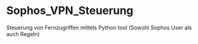 # Sophos_VPN_Steuerung
Steuerung von Fernzugriffen mittels Python tool (Sowohl Sophos User als auch Regeln)
